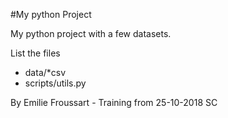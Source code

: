 #My python Project


My python project with a few datasets.

List the files
- data/*csv
- scripts/utils.py

By Emilie Froussart - Training from 25-10-2018 SC
